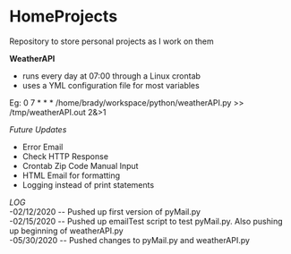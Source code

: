 # HomeProjects  
Repository to store personal projects as I work on them

**WeatherAPI**
- runs every day at 07:00 through a Linux crontab
- uses a YML configuration file for most variables

Eg: 0 7 * * * /home/brady/workspace/python/weatherAPI.py >> /tmp/weatherAPI.out 2&>1

*Future Updates*
* Error Email
* Check HTTP Response
* Crontab Zip Code Manual Input
* HTML Email for formatting
* Logging instead of print statements

_LOG_  
-02/12/2020 -- Pushed up first version of pyMail.py  
-02/15/2020 -- Pushed up emailTest script to test pyMail.py. Also pushing up beginning of weatherAPI.py  
-05/30/2020 -- Pushed changes to pyMail.py and weatherAPI.py
